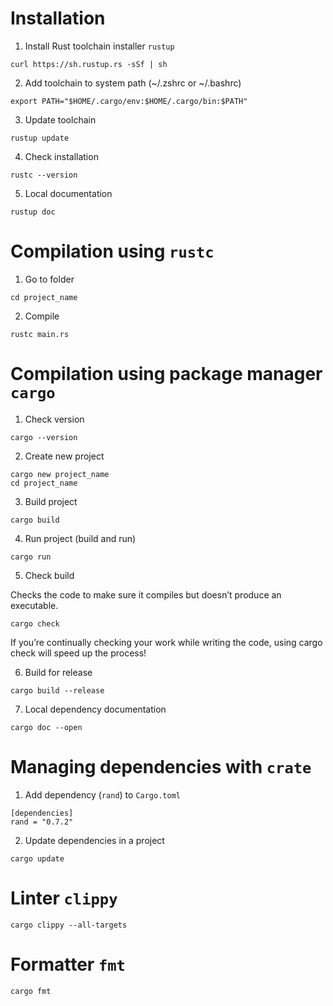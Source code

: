 # Installation

1) Install Rust toolchain installer `rustup`
```
curl https://sh.rustup.rs -sSf | sh
```

2) Add toolchain to system path (~/.zshrc or ~/.bashrc)
```
export PATH="$HOME/.cargo/env:$HOME/.cargo/bin:$PATH"
```

3) Update toolchain
```
rustup update
```

4) Check installation
```
rustc --version
```

5) Local documentation
```
rustup doc
```

# Compilation using `rustc`

1) Go to folder
```
cd project_name
```

2) Compile
```
rustc main.rs
```

# Compilation using package manager `cargo`

1) Check version
```
cargo --version
```

2) Create new project
```
cargo new project_name
cd project_name
```

3) Build project
```
cargo build
```

4) Run project (build and run)
```
cargo run
```

5) Check build

Checks the code to make sure it compiles but doesn’t produce an executable.
```
cargo check
```
If you’re continually checking your work while writing the code, using cargo check will speed up the process!

6) Build for release
```
cargo build --release
```

7) Local dependency documentation
```
cargo doc --open
```

# Managing dependencies with `crate`

1) Add dependency (`rand`) to `Cargo.toml`
```
[dependencies]
rand = "0.7.2"
```

2) Update dependencies in a project
```
cargo update
```

# Linter `clippy`
```
cargo clippy --all-targets
```

# Formatter `fmt`
```
cargo fmt
```